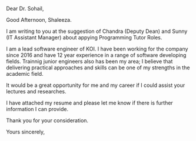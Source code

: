 Dear Dr. Sohail,

Good Afternoon, Shaleeza.

I am writing to you at the suggestion of Chandra (Deputy Dean) and Sunny (IT Assistant Manager) about appying Programming Tutor Roles.

I am a lead software engineer of KOI. I have been working for the company since 2016 and have 12 year experience in a range of software developing fields. Trainnig junior engineers also has been my area; I believe that delivering practical approaches and skills can be one of my strengths in the academic field.

It would be a great opportunity for me and my career if I could assist your lectures and researches.

I have attached my resume and please let me know if there is further information I can provide.

Thank you for your consideration.


Yours sincerely,
